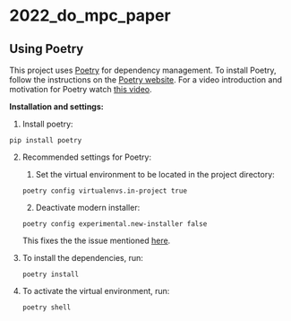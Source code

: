 # 2022_do_mpc_paper


## Using Poetry

This project uses [Poetry](https://python-poetry.org/) for dependency management. To install Poetry, follow the instructions on the [Poetry website](https://python-poetry.org/docs/#installation).
For a video introduction and motivation for Poetry watch [this video](https://www.youtube.com/watch?v=0f3moPe_bhk).

**Installation and settings:**

1. Install poetry:
```
pip install poetry
```
2. Recommended settings for Poetry:
    1. Set the virtual environment to be located in the project directory:
    ```
    poetry config virtualenvs.in-project true
    ```
    2. Deactivate modern installer:
    ```
    poetry config experimental.new-installer false
    ```
    This fixes the the issue mentioned [here](https://github.com/python-poetry/poetry/issues/7686).

3. To install the dependencies, run:
    ```
    poetry install
    ```
4. To activate the virtual environment, run:
    ```
    poetry shell
    ```